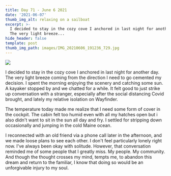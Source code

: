 ```yaml
---
title: Day 71 - June 6 2021
date: '2021-06-07'
thumb_img_alt: relaxing on a sailboat
excerpt: >-
  I decided to stay in the cozy cove I anchored in last night for another day.
  The very light breeze...
hide_header: false
template: post
thumb_img_path: images/IMG_20210606_191236_729.jpg
---
```

<img src="/images/">

I decided to stay in the cozy cove I anchored in last night for another day. The very light breeze coming from the direction I need to go cemented my decision. I spent the morning enjoying the scenery and catching some sun. A kayaker stopped by and we chatted for a while. It felt good to just strike up conversation with a stranger, especially after the social distancing Covid brought, and lately my relative isolation on Wayfinder.

The temperature today made me realize that I need some form of cover in the cockpit. The cabin felt too humid even with all my hatches open but i also didn't want to sit in the sun all day and fry. I settled for stripping down occasionally and jumping in the cold Maine ocean.

I reconnected with an old friend via a phone call later in the afternoon, and we made loose plans to see each other. I don't feel particularly lonely right now. I've always been okay with solitude. However, that conversation reminded me of some people that I greatly miss. My people. My community. And though the thought crosses my mind, tempts me, to abandon this dream and return to the familiar, I know that doing so would be an unforgivable injury to my soul.
